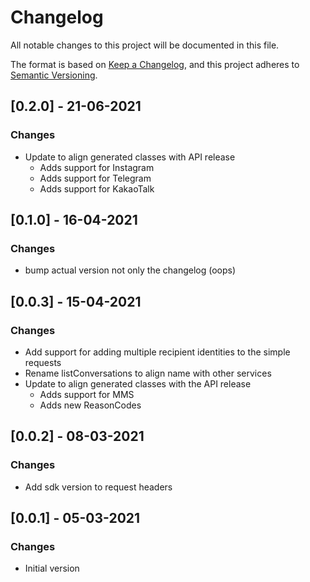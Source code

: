 # Changelog
All notable changes to this project will be documented in this file.

The format is based on [Keep a Changelog](https://keepachangelog.com/en/1.0.0/),
and this project adheres to [Semantic Versioning](https://semver.org/spec/v2.0.0.html).

## [0.2.0] - 21-06-2021
### Changes
- Update to align generated classes with API release
  - Adds support for Instagram
  - Adds support for Telegram
  - Adds support for KakaoTalk

## [0.1.0] - 16-04-2021
### Changes
- bump actual version not only the changelog (oops)

## [0.0.3] - 15-04-2021
### Changes
- Add support for adding multiple recipient identities to the simple requests
- Rename listConversations to align name with other services
- Update to align generated classes with the API release
  - Adds support for MMS
  - Adds new ReasonCodes

## [0.0.2] - 08-03-2021
### Changes
- Add sdk version to request headers

## [0.0.1] - 05-03-2021
### Changes
- Initial version
